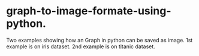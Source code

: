 # graph-to-image-formate-using-python.
Two examples showing how an Graph in python can be saved as image.
1st example is on iris dataset.
2nd example is on titanic dataset.
